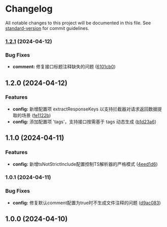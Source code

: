 # Changelog

All notable changes to this project will be documented in this file. See [standard-version](https://github.com/conventional-changelog/standard-version) for commit guidelines.

### [1.2.1](https://github.com/TyrantL/auto-api-generator/compare/v1.2.0...v1.2.1) (2024-04-12)


### Bug Fixes

* **comment:** 修复接口标题注释缺失的问题 ([6101cb0](https://github.com/TyrantL/auto-api-generator/commit/6101cb0c0fd2a180b1a6c80de26785a93417be34))

## 1.2.0 (2024-04-12)


### Features


* **config:** 新增配置项 extractResponseKeys 以支持拦截器对请求返回数据提取的场景 ([fe1122b](https://github.com/TyrantL/auto-api-generator/commit/fe1122be019c26a5ce8bc13ff04cc35cde3bfa2e))
* **config:** 添加配置项 'tags'，支持接口按需基于 tags 动态生成 ([b1d23a6](https://github.com/TyrantL/auto-api-generator/commit/b1d23a6a05bbf3652ebf72e3d67da87c8537ae30))


## 1.1.0 (2024-04-11)


### Features

* **config:** 新增tsNotStrictInclude配置控制TS解析器的严格模式 ([4eed1d6](https://github.com/TyrantL/auto-api-generator/commit/4eed1d6cac9e93f8ad17b626225ecc793908e7b5))

### 1.0.1 (2024-04-11)


### Bug Fixes

* **config:** 修复默认comment配置为true时不生成文件注释的问题 ([d9ac083](https://github.com/TyrantL/auto-api-generator/commit/d9ac083bb1d4143957e9d3b3c01d19697ecd2553))

## 1.0.0 (2024-04-10)

[//]: # (### Features)

[//]: # (* **api.types.ts:** api.ts与api.types.ts关联 &#40;[98f6650]&#40;https://github.com/TyrantL/auto-api-generator/commit/98f66503db63ae7e05fc40d19b0ac52ca9ab0c9c&#41;&#41;)

[//]: # (* **api.types.ts:** 解析res，并输出至api.types.ts &#40;[8dad519]&#40;https://github.com/TyrantL/auto-api-generator/commit/8dad519aadd4f6fdb8757981be6f1350a0599757&#41;&#41;)

[//]: # (* **api.types生成:** api.types req 解析完成 &#40;[de66ba7]&#40;https://github.com/TyrantL/auto-api-generator/commit/de66ba70ac7d6b5f422b6ee82d2b0a366567ef3b&#41;&#41;)

[//]: # (* **api.types生成:** api.types req 解析完成 &#40;[278637c]&#40;https://github.com/TyrantL/auto-api-generator/commit/278637c9a6e0ba5efd2b0c93d6c539b1177244c9&#41;&#41;)

[//]: # (* **api.types生成:** api.types req 解析完成 &#40;[d2e4db7]&#40;https://github.com/TyrantL/auto-api-generator/commit/d2e4db7366bc7f3090c373b8fcfc0fa140207303&#41;&#41;)

[//]: # (* **api.types生成:** api.types req 解析完成 &#40;[8c1a97c]&#40;https://github.com/TyrantL/auto-api-generator/commit/8c1a97c43b4960a1aebc0d234fa7e2e9b7185f82&#41;&#41;)

[//]: # (* **api.types生成:** api.types.ts 文件生成并输出req &#40;[9e8082b]&#40;https://github.com/TyrantL/auto-api-generator/commit/9e8082b1112ade89e65e6cf5503019fc8ddb2d32&#41;&#41;)

[//]: # (* **api生成:** 自动生成api，并输出api.ts文件 &#40;[cca33f4]&#40;https://github.com/TyrantL/auto-api-generator/commit/cca33f4f59ed6ce32725c3b193e0b98455481f86&#41;&#41;)

[//]: # (* **axios:** 添加axios实例模板 &#40;[0c9773c]&#40;https://github.com/TyrantL/auto-api-generator/commit/0c9773cf678a0fb76b6be3260e42a53dab9f6712&#41;&#41;)

[//]: # (* **axios:** 输出axios模板至output目录 &#40;[82a212b]&#40;https://github.com/TyrantL/auto-api-generator/commit/82a212bd08bb04972a17ebeafb5def022ea16818&#41;&#41;)

[//]: # (* **config:** 新增tsNotStrictInclude配置控制TS解析器的严格模式 &#40;[4eed1d6]&#40;https://github.com/TyrantL/auto-api-generator/commit/4eed1d6cac9e93f8ad17b626225ecc793908e7b5&#41;&#41;)

[//]: # (* **config:** 生成接口config配置文件 &#40;[11cc882]&#40;https://github.com/TyrantL/auto-api-generator/commit/11cc882d684836ba462e47291a6ae3892cbed443&#41;&#41;)

[//]: # (* **swagger数据解析:** swagger数据解析完成 &#40;[a4244ed]&#40;https://github.com/TyrantL/auto-api-generator/commit/a4244edaffb5a759b21e49549baef53d2a66c5df&#41;&#41;)

[//]: # (* **增加默认配置:** 增加默认配置项，1、comment默认打开 2、basePath默认从接口中获取，不必填 &#40;[cd20df3]&#40;https://github.com/TyrantL/auto-api-generator/commit/cd20df310e4b464a64ccdbf40cb09d05ec7f4f90&#41;&#41;)

[//]: # (* **异常处理:** 处理swagger接口数据异常导致抛出错误的情况，异常数据直接跳过，生成类型时为any &#40;[aa2109a]&#40;https://github.com/TyrantL/auto-api-generator/commit/aa2109ae7b8bc05baf57398f38ebec2db7c402f3&#41;&#41;)

[//]: # (* **config:** 修复默认comment配置为true时不生成文件注释的问题 &#40;[d9ac083]&#40;https://github.com/TyrantL/auto-api-generator/commit/d9ac083bb1d4143957e9d3b3c01d19697ecd2553&#41;&#41;)

[//]: # (* **config:** 修复默认comment配置为true时不生成文件注释的问题 &#40;[ee05387]&#40;https://github.com/TyrantL/auto-api-generator/commit/ee0538780784c5c7420ca14744102194c0dd4a9b&#41;&#41;)
